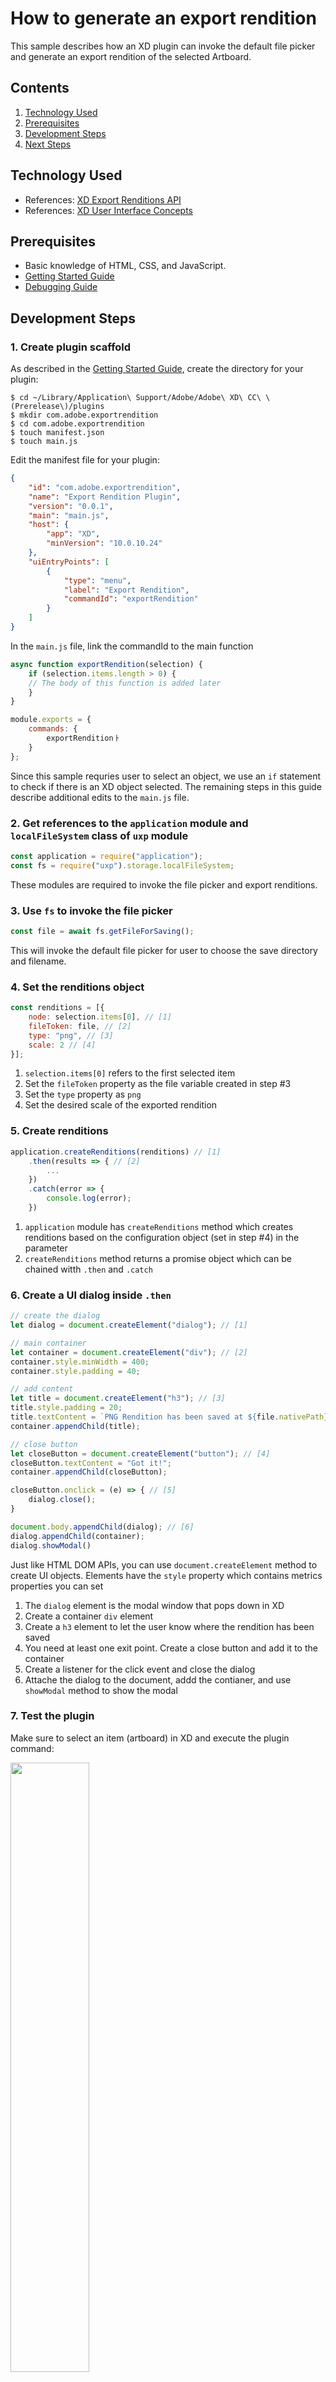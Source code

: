 # How to generate an export rendition
This sample describes how an XD plugin can invoke the default file picker and generate an export rendition of the selected Artboard.

<!-- Image or GIF if necessary -->
<!-- ![PLUGINNAME]() -->

<!-- doctoc command config: -->
<!-- $ doctoc ./readme.md --title "## Contents" --entryprefix 1. --gitlab --maxlevel 2 -->

<!-- START doctoc generated TOC please keep comment here to allow auto update -->
<!-- DON'T EDIT THIS SECTION, INSTEAD RE-RUN doctoc TO UPDATE -->
## Contents

1. [Technology Used](#technology-used)
1. [Prerequisites](#prerequisites)
1. [Development Steps](#development-steps)
1. [Next Steps](#next-steps)

<!-- END doctoc generated TOC please keep comment here to allow auto update -->

## Technology Used
- References: [XD Export Renditions API](TBD)
- References: [XD User Interface Concepts](https://adobe-xd.gitbook.io/plugin-api-reference/user-interface/ui-concepts)

## Prerequisites
- Basic knowledge of HTML, CSS, and JavaScript.
- [Getting Started Guide](/Guides/getting-started-guide)
- [Debugging Guide](/Guides/debugging-guide)

## Development Steps

### 1. Create plugin scaffold

As described in the [Getting Started Guide](/Guides/getting-started-guide), create the directory for your plugin:

```
$ cd ~/Library/Application\ Support/Adobe/Adobe\ XD\ CC\ \(Prerelease\)/plugins
$ mkdir com.adobe.exportrendition
$ cd com.adobe.exportrendition
$ touch manifest.json
$ touch main.js
``` 

Edit the manifest file for your plugin:

```json
{
    "id": "com.adobe.exportrendition",
    "name": "Export Rendition Plugin",
    "version": "0.0.1",
    "main": "main.js",
    "host": {
        "app": "XD",
        "minVersion": "10.0.10.24"
    },
    "uiEntryPoints": [
        {
            "type": "menu",
            "label": "Export Rendition",
            "commandId": "exportRendition"
        }
    ]
}
```

In the `main.js` file, link the commandId to the main function

```js
async function exportRendition(selection) {
    if (selection.items.length > 0) {
    // The body of this function is added later
    }
}

module.exports = {
    commands: {
        exportRenditionㅏ
    }
};
```
Since this sample requries user to select an object, we use an `if` statement to check if there is an XD object selected.
The remaining steps in this guide describe additional edits to the `main.js` file.

### 2.  Get references to the `application` module and `localFileSystem` class of `uxp` module
```js
const application = require("application");
const fs = require("uxp").storage.localFileSystem;
```
These modules are required to invoke the file picker and export renditions.

### 3. Use `fs` to invoke the file picker
```js
const file = await fs.getFileForSaving();
```
This will invoke the default file picker for user to choose the save directory and filename.

### 4. Set the renditions object
```js
const renditions = [{
    node: selection.items[0], // [1]
    fileToken: file, // [2]
    type: "png", // [3]
    scale: 2 // [4]
}];
```
1. `selection.items[0]` refers to the first selected item
2. Set the `fileToken` property as the file variable created in step #3
3. Set the `type` property as `png`
4. Set the desired scale of the exported rendition

### 5. Create renditions
```js
application.createRenditions(renditions) // [1]
    .then(results => { // [2]
        ...
    })
    .catch(error => {
        console.log(error);
    })
```
1. `application` module has `createRenditions` method which creates renditions based on the configuration object (set in step #4) in the parameter
2. `createRenditions` method returns a promise object which can be chained witth `.then` and `.catch`

### 6. Create a UI dialog inside `.then`
```js
// create the dialog
let dialog = document.createElement("dialog"); // [1]

// main container
let container = document.createElement("div"); // [2]
container.style.minWidth = 400;
container.style.padding = 40;

// add content
let title = document.createElement("h3"); // [3]
title.style.padding = 20;
title.textContent = `PNG Rendition has been saved at ${file.nativePath}`;
container.appendChild(title);

// close button
let closeButton = document.createElement("button"); // [4]
closeButton.textContent = "Got it!";
container.appendChild(closeButton);

closeButton.onclick = (e) => { // [5]
    dialog.close();
}

document.body.appendChild(dialog); // [6]
dialog.appendChild(container); 
dialog.showModal()
```
Just like HTML DOM APIs, you can use `document.createElement` method to create UI objects. Elements have the `style` property which contains metrics properties you can set
1. The `dialog` element is the modal window that pops down in XD
2. Create a container `div` element
3. Create a `h3` element to let the user know where the rendition has been saved
4. You need at least one exit point. Create a close button and add it to the container
5. Create a listener for the click event and close the dialog
6. Attache the dialog to the document, addd the contianer, and use `showModal` method to show the modal

### 7. Test the plugin

Make sure to select an item (artboard) in XD and execute the plugin command:

<img src="/.meta/readme-assets/export-rendition-execute.png" width="50%" height="50%">

You should see a modal window like this one:

<img src="/.meta/readme-assets/export-rendition-pick-file.png" width="50%" height="50%">

The rendition will be saved at the specified location:

<img src="/.meta/readme-assets/export-rendition-complete.png" width="50%" height="50%">

## Next Steps

Ready for more? Take a look at other guides:

- [Guides](/Guides)
